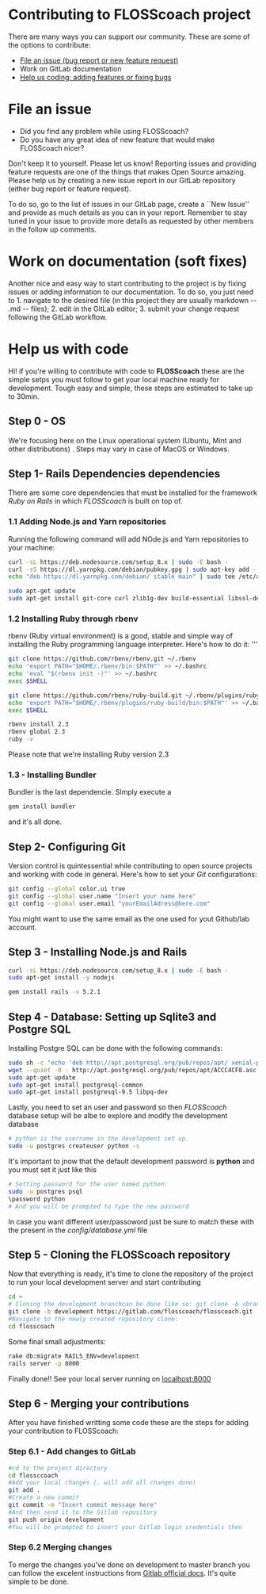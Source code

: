 # Contributing to FLOSScoach project
There are many ways you can support our community. These are some of the options to contribute:
- [File an issue (bug report or new feature request)](#file-an-issue)
- Work on GitLab documentation 
- [Help us coding: adding features or fixing bugs](#help-us-with-code)


# File an issue
- Did you find any problem while using FLOSScoach?
- Do you have any great idea of new feature that would make FLOSScoach nicer? 

Don't keep it to yourself. Please let us know! Reporting issues and providing feature requests are one of the things that makes Open Source amazing. 
Please help us by creating a new issue report in our GitLab repository (either bug report or feature request). 

To do so, go to the list of issues in our GitLab page, create a ``New Issue'' and provide as much details as you can in your report. 
Remember to stay tuned in your issue to provide more details as requested by other members in the follow up comments.


# Work on documentation (soft fixes)
Another nice and easy way to start contributing to the project is by fixing issues or adding information to our documentation. 
To do so, you just need to 1. navigate to the desired file (in this project they are usually markdown -- .md -- files); 
2. edit in the GitLab editor; 3. submit your change request following the GitLab workflow.


# Help us with code

Hi! if you're willing to contribute with code to  **FLOSScoach** these are the simple setps you must follow to get your local machine ready for development. Tough easy and simple, these steps are estimated to take up to 30min.

## Step 0 - OS
We're focusing here on the Linux operational system (Ubuntu, Mint and other distributions) . Steps may vary in case of MacOS or Windows. 

## Step 1- Rails Dependencies dependencies 
There are some core dependencies that must be installed for the framework *Ruby on Rails* in which *FLOSScoach* is built on top of.

### 1.1 Adding Node.js and Yarn repositories
Running the following command will add NOde.js and Yarn repositories to your machine:
```bash
curl -sL https://deb.nodesource.com/setup_8.x | sudo -E bash -
curl -sS https://dl.yarnpkg.com/debian/pubkey.gpg | sudo apt-key add -
echo "deb https://dl.yarnpkg.com/debian/ stable main" | sudo tee /etc/apt/sources.list.d/yarn.list

sudo apt-get update
sudo apt-get install git-core curl zlib1g-dev build-essential libssl-dev libreadline-dev libyaml-dev libsqlite3-dev sqlite3 libxml2-dev libxslt1-dev libcurl4-openssl-dev software-properties-common libffi-dev nodejs yarn
```

### 1.2 Installing Ruby through rbenv
rbenv (Ruby virtual environment) is a good, stable and simple way of installing the Ruby programming language interpreter. Here's how to do it:
'''
```bash
git clone https://github.com/rbenv/rbenv.git ~/.rbenv
echo 'export PATH="$HOME/.rbenv/bin:$PATH"' >> ~/.bashrc
echo 'eval "$(rbenv init -)"' >> ~/.bashrc
exec $SHELL

git clone https://github.com/rbenv/ruby-build.git ~/.rbenv/plugins/ruby-build
echo 'export PATH="$HOME/.rbenv/plugins/ruby-build/bin:$PATH"' >> ~/.bashrc
exec $SHELL

rbenv install 2.3
rbenv global 2.3
ruby -v
```
Please note that we're installing Ruby version 2.3 

### 1.3 - Installing Bundler 
Bundler is the last dependencie. SImply execute a
```bash
gem install bundler
```
and it's all done.

## Step 2- Configuring Git

Version control is quintessential while contributing to open source projects and working with code in general. Here's how to set your *Git* configurations:
```bash
git config --global color.ui true
git config --global user.name "Insert your name here"
git config --global user.email "yourEmailAdress@here.com"
```
You might want to use the same email as the one used for yout Github/lab account.

## Step 3 - Installing Node.js and Rails
```bash
curl -sL https://deb.nodesource.com/setup_8.x | sudo -E bash -
sudo apt-get install -y nodejs
```
```bash
gem install rails -v 5.2.1
```



## Step 4 - Database: Setting up Sqlite3 and Postgre SQL
Installing Postgre SQL can be done with the following commands:
```bash
sudo sh -c "echo 'deb http://apt.postgresql.org/pub/repos/apt/ xenial-pgdg main' > /etc/apt/sources.list.d/pgdg.list"
wget --quiet -O - http://apt.postgresql.org/pub/repos/apt/ACCC4CF8.asc | sudo apt-key add -
sudo apt-get update
sudo apt-get install postgresql-common
sudo apt-get install postgresql-9.5 libpq-dev
```
Lastly, you need to set an user and password so then *FLOSScoach* database setup will be albe to explore and modify the development database
```bash
# python is the username in the development set up.
sudo -u postgres createuser python -s
```
It's important to jnow that the default development password is **python** and you must set it just like this
```bash
# Setting password for the user named python:
sudo -u postgres psql
\password python
# And you will be prompted to type the new password
```
In case you want different user/passoword just be sure to match these with 
the present in the *config/database.yml* file 

## Step 5 - Cloning the FLOSScoach repository
Now that everything is ready, it's time to clone the repository of the project to run your local development server and start contributing
```bash
cd ~
# Cloning the development branchcan be done like so: git clone -b <branch> <remote_repo>
git clone -b development https://gitlab.com/flosscoach/flosscoach.git
#Navigate to the newly created repository clone:
cd flosscoach
```
Some final small adjustments:
```bash
rake db:migrate RAILS_ENV=development
rails server -p 8000
```
Finally done!! See your local server running on [localhost:8000](http://localhost:8000)

## Step 6 - Merging your contributions
After you have finished writting some code these are the steps for adding your contribution to FLOSScoach:

### Step 6.1 - Add changes to GitLab
```bash
#cd to the project directory
cd flossccoach
#Add your local changes (. will add all changes done)
git add .
#Create a new commit
git commit -m "Insert commit message here"
#And then send it to the Gitlab repository 
git push origin development
#You will be prompted to insert your Gitlab login credentials then
```
### Step 6.2 Merging changes
To merge the changes you've done on development to master branch you can follow the excelent instructions from [Gitlab official docs](https://docs.gitlab.com/ee/gitlab-basics/add-merge-request.html).
It's quite simple to be done.


